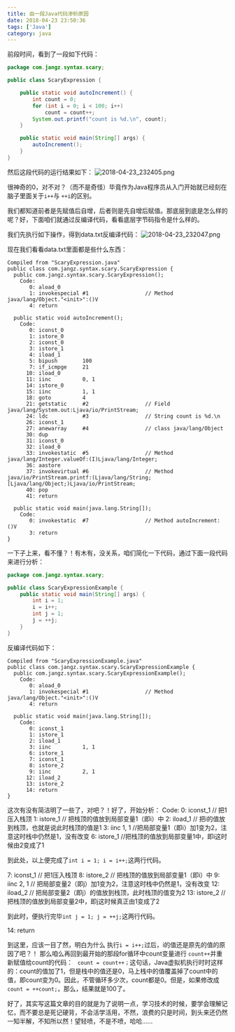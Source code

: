 ```yaml
---
title: 由一段Java代码渗析原因
date: 2018-04-23 23:50:36
tags: ['Java']
category: java
---
```


前段时间，看到了一段如下代码：
```Java
package com.jangz.syntax.scary;

public class ScaryExpression {

	public static void autoIncrement() {
		int count = 0;
		for (int i = 0; i < 100; i++)
			count = count++;
		System.out.printf("count is %d.\n", count);
	}

	public static void main(String[] args) {
		autoIncrement();
	}
}
```
然后这段代码的运行结果如下：
![2018-04-23_232405.png](https://github.com/buildupchao/ImgStore/blob/master/blog/2018-04-23-1.png?raw=true)
<!-- more -->
很神奇的0，对不对？（而不是奇怪）毕竟作为Java程序员从入门开始就已经刻在脑子里面关于``` i++ ```与 ``` ++i ```的区别。

我们都知道前者是先赋值后自增，后者则是先自增后赋值。那底层到底是怎么样的呢？好，下面咱们就通过反编译代码，看看底层字节码指令是什么样的。

我们先执行如下操作，得到data.txt反编译代码：
![2018-04-23_232047.png](https://github.com/buildupchao/ImgStore/blob/master/blog/2018-04-23-2.png?raw=true)

现在我们看看data.txt里面都是些什么东西：
```
Compiled from "ScaryExpression.java"
public class com.jangz.syntax.scary.ScaryExpression {
  public com.jangz.syntax.scary.ScaryExpression();
    Code:
       0: aload_0
       1: invokespecial #1                  // Method java/lang/Object."<init>":()V
       4: return

  public static void autoIncrement();
    Code:
       0: iconst_0
       1: istore_0
       2: iconst_0
       3: istore_1
       4: iload_1
       5: bipush        100
       7: if_icmpge     21
      10: iload_0
      11: iinc          0, 1
      14: istore_0
      15: iinc          1, 1
      18: goto          4
      21: getstatic     #2                  // Field java/lang/System.out:Ljava/io/PrintStream;
      24: ldc           #3                  // String count is %d.\n
      26: iconst_1
      27: anewarray     #4                  // class java/lang/Object
      30: dup
      31: iconst_0
      32: iload_0
      33: invokestatic  #5                  // Method java/lang/Integer.valueOf:(I)Ljava/lang/Integer;
      36: aastore
      37: invokevirtual #6                  // Method java/io/PrintStream.printf:(Ljava/lang/String;[Ljava/lang/Object;)Ljava/io/PrintStream;
      40: pop
      41: return

  public static void main(java.lang.String[]);
    Code:
       0: invokestatic  #7                  // Method autoIncrement:()V
       3: return
}

```

一下子上来，看不懂？！有木有，没关系，咱们简化一下代码，通过下面一段代码来进行分析：
```Java
package com.jangz.syntax.scary;

public class ScaryExpressionExample {
	public static void main(String[] args) {
		int i = 1;
		i = i++;
		int j = 1;
		j = ++j;
	}
}
```
反编译代码如下：
```
Compiled from "ScaryExpressionExample.java"
public class com.jangz.syntax.scary.ScaryExpressionExample {
  public com.jangz.syntax.scary.ScaryExpressionExample();
    Code:
       0: aload_0
       1: invokespecial #1                  // Method java/lang/Object."<init>":()V
       4: return

  public static void main(java.lang.String[]);
    Code:
       0: iconst_1
       1: istore_1
       2: iload_1
       3: iinc          1, 1
       6: istore_1
       7: iconst_1
       8: istore_2
       9: iinc          2, 1
      12: iload_2
      13: istore_2
      14: return
}
```
这次有没有简洁明了一些了，对吧？！好了，开始分析：
Code:
   0:   iconst_1  // 把1压入栈顶
   1:   istore_1  // 把栈顶的值放到局部变量1（即i）中
   2:   iload_1   // 把i的值放到栈顶，也就是说此时栈顶的值是1
   3:   iinc    1, 1  //把局部变量1（即i）加1变为2，注意这时栈中仍然是1，没有改变
   6:   istore_1    //把栈顶的值放到局部变量1中，即i这时候由2变成了1

到此处，以上便完成了``` int i = 1; i = i++; ```这两行代码。

   7:   iconst_1   // 把1压入栈顶
   8:   istore_2   // 把栈顶的值放到局部变量1（即i）中
   9:   iinc    2, 1 // 把局部变量2（即j）加1变为2，注意这时栈中仍然是1，没有改变
   12:  iload_2    // 把局部变量2（即j）的值放到栈顶，此时栈顶的值变为2
   13:  istore_2   // 把栈顶的值放到局部变量2中，即j这时候真正由1变成了2

到此时，便执行完毕``` int j = 1; j = ++j; ```这两行代码。

   14:  return

到这里，应该一目了然，明白为什么 执行``` i = i++; ```过后，i的值还是原先的值的原因了吧？！
那么咱么再回到最开始的那段for循环中count变量进行 ``` count++ ```并重新赋值给count的代码：
``` count = count++；```这句话，Java虚拟机执行时时这样的：count的值加了1，但是栈中的值还是0，马上栈中的值覆盖掉了count中的值，即count变为0。因此，不管循环多少次，count都是0。但是，如果修改成``` count = ++count; ```，那么，结果就是100了。

好了，其实写这篇文章的目的就是为了说明一点，学习技术的时候，要学会理解记忆，而不要总是死记硬背，不会活学活用，不然，浪费的只是时间，到头来还仍然一知半解，不知所以然！望轻喷，不是不喷，哈哈......
